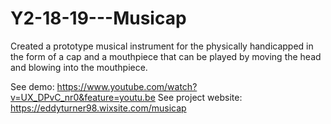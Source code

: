 # Y2-18-19---Musicap
Created a prototype musical instrument for the physically handicapped in the form of a cap and a mouthpiece that can be played by moving the head and blowing into the mouthpiece.

See demo: https://www.youtube.com/watch?v=UX_DPvC_nr0&feature=youtu.be
See project website: https://eddyturner98.wixsite.com/musicap

